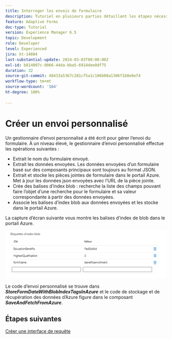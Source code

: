 ```yaml
---
title: Interroger les envois de formulaire
description: Tutoriel en plusieurs parties détaillant les étapes nécessaires pour interroger les envois de formulaire stockés dans Azure Portal
feature: Adaptive Forms
doc-type: Tutorial
version: Experience Manager 6.5
topic: Development
role: Developer
level: Experienced
jira: kt-14884
last-substantial-update: 2024-03-03T00:00:00Z
exl-id: b814097c-0066-44da-bba5-6914dee0df75
duration: 32
source-git-commit: 48433a5367c281cf5a1c106b08a1306f1b0e8ef4
workflow-type: tm+mt
source-wordcount: '164'
ht-degree: 100%

---
```


# Créer un envoi personnalisé

Un gestionnaire d’envoi personnalisé a été écrit pour gérer l’envoi du formulaire. À un niveau élevé, le gestionnaire d’envoi personnalisé effectue les opérations suivantes :

* Extrait le nom du formulaire envoyé.
* Extrait les données envoyées. Les données envoyées d’un formulaire basé sur des composants principaux sont toujours au format JSON.
* Extrait et stocke les pièces jointes de formulaire dans le portail Azure. Met à jour les données json envoyées avec l’URL de la pièce jointe.
* Crée des balises d’index blob : recherche la liste des champs pouvant faire l’objet d’une recherche pour le formulaire et sa valeur correspondante à partir des données envoyées.
* Associe les balises d’index blob aux données envoyées et les stocke dans le portail Azure.

La capture d’écran suivante vous montre les balises d’index de blob dans le portail Azure.

![blob-index-tags](assets/blob-index-tags.png)

Le code d’envoi personnalisé se trouve dans **_StoreFormDataWithBlobIndexTagsInAzure_** et le code de stockage et de récupération des données d’Azure figure dans le composant **_SaveAndFetchFromAzure_**.

## Étapes suivantes

[Créer une interface de requête](./part3.md)
